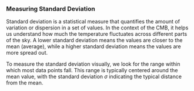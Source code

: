 ### Measuring Standard Deviation

Standard deviation is a statistical measure that quantifies the amount of variation or dispersion in a set of values. In the context of the CMB, it helps us understand how much the temperature fluctuates across different parts of the sky. A lower standard deviation means the values are closer to the mean (average), while a higher standard deviation means the values are more spread out.

To measure the standard deviation visually, we look for the range within which most data points fall. This range is typically centered around the mean value, with the standard deviation $\sigma$ indicating the typical distance from the mean.